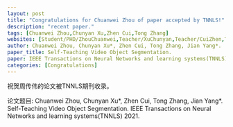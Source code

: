 ```yaml
---
layout: post
title: "Congratulations for Chuanwei Zhou of paper accepted by TNNLS!"
description: "recent paper."
tags: [Chuanwei Zhou,Chunyan Xu,Zhen Cui,Tong Zhang]
websites: [Student/PHD/ZhouChuanwei,Teacher/XuChunyan,Teacher/CuiZhen,Teacher/ZhangTong]
author: Chuanwei Zhou, Chunyan Xu*, Zhen Cui, Tong Zhang, Jian Yang*. 
paper_title: Self-Teaching Video Object Segmentation. 
paper: IEEE Transactions on Neural Networks and learning systems(TNNLS) 2021.
categories: [Congratulations]
---
```

祝贺周传伟的论文被TNNLS期刊收录。

论文题目: Chuanwei Zhou, Chunyan Xu*, Zhen Cui, Tong Zhang, Jian Yang*. Self-Teaching Video Object Segmentation. IEEE Transactions on Neural Networks and learning systems(TNNLS) 2021.

